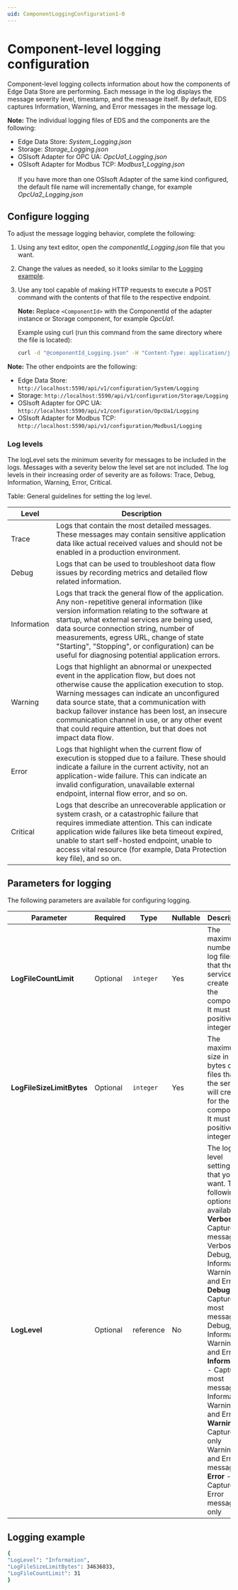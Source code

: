 ```yaml
---
uid: ComponentLoggingConfiguration1-0
---
```


# Component-level logging configuration

Component-level logging collects information about how the components of Edge Data Store are performing. Each message in the log displays the message severity level, timestamp, and the message itself. By default, EDS captures Information, Warning, and Error messages in the message log.

**Note:** The individual logging files of EDS and the components are the following:<br>
  - Edge Data Store: _System_Logging.json_
  - Storage: _Storage_Logging.json_
  - OSIsoft Adapter for OPC UA: _OpcUa1_Logging.json_
  - OSIsoft Adapter for Modbus TCP: _Modbus1_Logging.json_ <br><br>
If you have more than one OSIsoft Adapter of the same kind configured, the default file name will incrementally change, for example _OpcUa2_Logging.json_

## Configure logging

To adjust the message logging behavior, complete the following:

1. Using any text editor, open the _componentId_Logging.json_ file that you want.
2. Change the values as needed, so it looks similar to the [Logging example](#logging-example).
3. Use any tool capable of making HTTP requests to execute a POST command with the contents of that file to the respective endpoint.

    **Note:**  Replace `<ComponentId>` with the ComponentId of the adapter instance or Storage component, for example _OpcUa1_.

      Example using curl (run this command from the same directory where the file is located):

      ```bash
      curl -d "@componentId_Logging.json" -H "Content-Type: application/json" -X POST http://localhost:5590/api/v1/configuration/<ComponentId>/Logging
      ```

**Note:** The other endpoints are the following:<br>
  - Edge Data Store: `http://localhost:5590/api/v1/configuration/System/Logging`
  - Storage: `http://localhost:5590/api/v1/configuration/Storage/Logging`
  - OSIsoft Adapter for OPC UA: `http://localhost:5590/api/v1/configuration/OpcUa1/Logging`
  - OSIsoft Adapter for Modbus TCP: `http://localhost:5590/api/v1/configuration/Modbus1/Logging`

### Log levels

The logLevel sets the minimum severity for messages to be included in the logs. Messages with a severity below the level set are not included. The log levels in their increasing order of severity are as follows: Trace, Debug, Information, Warning, Error, Critical.

Table: General guidelines for setting the log level.

| **Level**                | **Description**|      
|--------------------------|-----------|
|Trace         | Logs that contain the most detailed messages. These messages may contain sensitive application data like actual received values and should not be enabled in a production environment. |
| Debug | Logs that can be used to troubleshoot data flow issues by recording metrics and detailed flow related information. |
| Information | Logs that track the general flow of the application. Any non-repetitive general information (like version information relating to the software at startup, what external services are being used, data source connection string, number of measurements, egress URL, change of state "Starting", "Stopping", or configuration) can be useful for diagnosing potential application errors.  |
| Warning | Logs that highlight an abnormal or unexpected event in the application flow, but does not otherwise cause the application execution to stop. Warning messages can indicate an unconfigured data source state, that a communication with backup failover instance has been lost, an insecure communication channel in use, or any other event that could require attention, but that does not impact data flow. |
| Error | Logs that highlight when the current flow of execution is stopped due to a failure. These should indicate a failure in the current activity, not an application-wide failure. This can indicate an invalid configuration, unavailable external endpoint, internal flow error, and so on.|
| Critical | Logs that describe an unrecoverable application or system crash, or a catastrophic failure that requires immediate attention. This can indicate application wide failures like beta timeout expired, unable to start self-hosted endpoint, unable to access vital resource (for example, Data Protection key file), and so on. |

## Parameters for logging

The following parameters are available for configuring logging.

| Parameter                   | Required | Type      | Nullable | Description |
| --------------------------- | ---------| --------  | -------- | ----------- |
| **LogFileCountLimit**       | Optional | `integer` | Yes      |  The maximum number of log files that the service will create for the component. It must be a positive integer.            |
| **LogFileSizeLimitBytes**   | Optional | `integer` | Yes      | The maximum size in bytes of log files that the service will create for the component. It must be a positive integer.            |
| **LogLevel**                | Optional | reference | No       | The log level settings that you want. The following options are available: <br> **Verbose** - Captures all messages: Verbose, Debug, Information, Warning and Error <br> **Debug** - Captures most messages: Debug, Information, Warning and Error <br> **Information** - Captures most messages: Information, Warning and Error <br> **Warning** - Captures only Warning and Error messages <br> **Error** - Captures Error messages only |

## Logging example

```bash
{
"LogLevel": "Information",
"LogFileSizeLimitBytes": 34636833,
"LogFileCountLimit": 31
}
```
